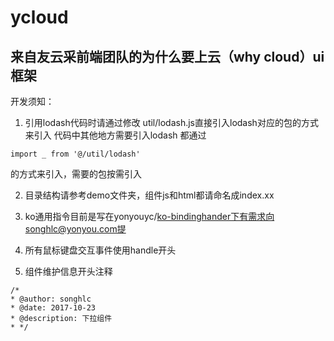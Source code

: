 # ycloud

## 来自友云采前端团队的为什么要上云（why cloud）ui 框架

开发须知：

1. 引用lodash代码时请通过修改 util/lodash.js直接引入lodash对应的包的方式来引入
代码中其他地方需要引入lodash 都通过
```
import _ from '@/util/lodash'
```
的方式来引入，需要的包按需引入

2. 目录结构请参考demo文件夹，组件js和html都请命名成index.xx

3. ko通用指令目前是写在yonyouyc/ko-bindinghander下有需求向songhlc@yonyou.com提

4. 所有鼠标键盘交互事件使用handle开头

5. 组件维护信息开头注释
  ```
  /*
  * @author: songhlc
  * @date: 2017-10-23
  * @description: 下拉组件
  * */
  ```


